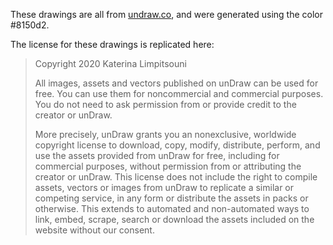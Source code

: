These drawings are all from [undraw.co](https://undraw.co), and were generated using the color #8150d2.

The license for these drawings is replicated here:

 > Copyright 2020 Katerina Limpitsouni
 > 
 > All images, assets and vectors published on unDraw can be used for free. You can use them for noncommercial and commercial purposes. You do not need to ask permission from or provide credit to the creator or unDraw.
 > 
 > More precisely, unDraw grants you an nonexclusive, worldwide copyright license to download, copy, modify, distribute, perform, and use the assets provided from unDraw for free, including for commercial purposes, without permission from or attributing the creator or unDraw. This license does not include the right to compile assets, vectors or images from unDraw to replicate a similar or competing service, in any form or distribute the assets in packs or otherwise. This extends to automated and non-automated ways to link, embed, scrape, search or download the assets included on the website without our consent.
